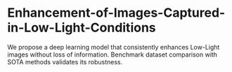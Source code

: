 # Enhancement-of-Images-Captured-in-Low-Light-Conditions
We propose a deep learning model that consistently enhances Low-Light images without loss of information. Benchmark dataset comparison with SOTA methods validates its robustness.
